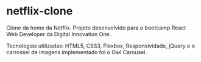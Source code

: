 # netflix-clone
Clone da home da Netflix. Projeto desenvolvido para o bootcamp React Web Developer da Digital Innovation One.

Tecnologias utilizadas:
HTML5, CSS3, Flexbox, Responsividade, jQuery e o carrossel de imagens implementado foi o Owl Carousel.
